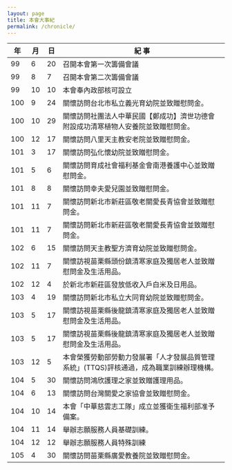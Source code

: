 ```yaml
---
layout: page
title: 本會大事紀
permalink: /chronicle/
---
```


| 年 | 月 | 日 | 紀  事 |
| ------| ------ |------ |------ |
| 99 | 6 | 20 | 召開本會第一次籌備會議 |
| 99 | 8 | 7 | 召開本會第二次籌備會議 |
| 99 | 10 | 10 | 本會奉內政部核可設立 |
| 100 | 9 | 24 | 關懷訪問台北市私立義光育幼院並致贈慰問金。 |
| 100 | 10 | 29 | 關懷訪問社團法人中華民國【鄭成功】濟世功德會附設成功清寒植物人安養院並致贈慰問金。 |
| 100 | 12 | 17 | 關懷訪問八里天主教安老院並致贈慰問金。 |
| 101 | 3 | 17 | 關懷訪問弘化懷幼院並致贈慰問金。 |
| 101 | 5 | 6 | 關懷訪問育成社會福利基金會南港養護中心並致贈慰問金。 |
| 101 | 8 | 8 | 關懷訪問幸夫愛兒園並致贈慰問金。 |
| 101 | 11 | 7 | 關懷訪問新北市新莊區敬老關愛長青協會並致贈慰問金。 |
| 101 | 11 | 7 | 關懷訪問新北市新莊區敬老關愛長青協會並致贈慰問金。 |
| 102 | 6 | 15 | 關懷訪問天主教聖方濟育幼院並致贈慰問金。 |
| 102 | 11 | 7 | 關懷訪視苗栗縣頭份鎮清寒家庭及獨居老人並致贈慰問金及生活用品。 |
| 102 | 12 | 4 | 於新北市新莊區發放低收入戶白米及日用品。 |
| 103 | 4 | 19 | 關懷訪問新北市私立大同育幼院並致贈慰問金。 |
| 103 | 5 | 17 | 關懷訪視苗栗縣後龍鎮清寒家庭及獨居老人並致贈慰問金及生活用品。 |
| 103 | 5 | 17 | 關懷訪視苗栗縣後龍鎮清寒家庭及獨居老人並致贈慰問金及生活用品。 |
| 103 | 12 | 5 | 本會榮獲勞動部勞動力發展署「人才發展品質管理系統」(TTQS)評核通過，成為職業訓練辦理機構。 |
| 104 | 5 | 30 | 關懷訪問鴻欣護理之家並致贈護理用品。 |
| 104 | 6 | 13 | 關懷訪問台灣關愛之家協會並致贈慰問金。 |
| 104 | 10 | 14 | 本會「中華慈雲志工隊」成立並獲衛生福利部准予備案。 |
| 104 | 11 | 14 | 舉辦志願服務人員基礎訓練。 |
| 104 | 12 | 12 | 舉辦志願服務人員特殊訓練 |
| 105 | 4 | 30 | 關懷訪問苗栗縣廣愛教養院並致贈慰問金。 |
